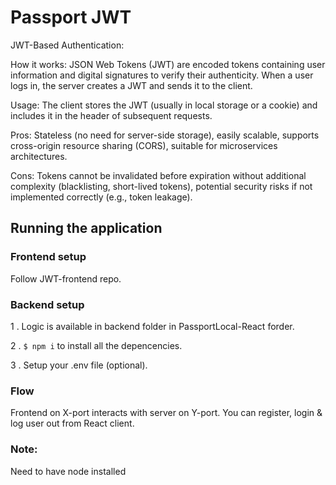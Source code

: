 
# Passport JWT

JWT-Based Authentication:

How it works: JSON Web Tokens (JWT) are encoded tokens containing user information and digital signatures to verify their authenticity. 
When a user logs in, the server creates a JWT and sends it to the client.

Usage: The client stores the JWT (usually in local storage or a cookie) and includes it in the header of subsequent requests.

Pros: Stateless (no need for server-side storage), easily scalable, supports cross-origin resource sharing (CORS), suitable for microservices architectures.

Cons: Tokens cannot be invalidated before expiration without additional complexity (blacklisting, short-lived tokens), potential security risks if not implemented correctly (e.g., token leakage).

## Running the application

### Frontend setup
 Follow JWT-frontend repo.
 
  
  ### Backend setup
 1 . Logic is available in backend folder in PassportLocal-React forder.

 2 . `$ npm i` to install all the depencencies.

 3 . Setup your .env file (optional).

 ### Flow
 Frontend on X-port interacts with server on Y-port. You can register, login & log user out from React client.

### Note:
Need to have node installed

